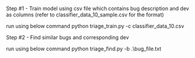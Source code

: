 Step #1 - Train model using csv file which contains bug description and dev as columns (refer to classifier_data_10_sample.csv for the format)

run using below command
python triage_train.py -c classifier_data_10.csv

Step #2 - Find similar bugs and corresponding dev 

run using below command
python triage_find.py -b .\bug_file.txt